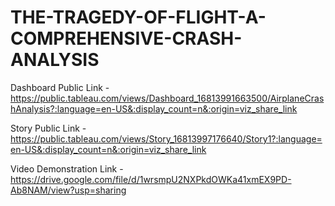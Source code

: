 # THE-TRAGEDY-OF-FLIGHT-A-COMPREHENSIVE-CRASH-ANALYSIS


Dashboard Public Link - https://public.tableau.com/views/Dashboard_16813991663500/AirplaneCrashAnalysis?:language=en-US&:display_count=n&:origin=viz_share_link

Story Public Link - https://public.tableau.com/views/Story_16813997176640/Story1?:language=en-US&:display_count=n&:origin=viz_share_link

Video Demonstration Link -https://drive.google.com/file/d/1wrsmpU2NXPkdOWKa41xmEX9PD-Ab8NAM/view?usp=sharing
